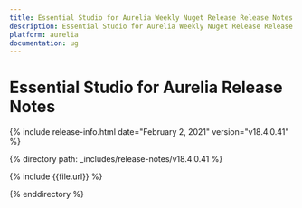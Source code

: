 ```yaml
---
title: Essential Studio for Aurelia Weekly Nuget Release Release Notes  
description: Essential Studio for Aurelia Weekly Nuget Release Release Notes  
platform: aurelia
documentation: ug
---
```


# Essential Studio for Aurelia  Release Notes  

{% include release-info.html date="February 2, 2021"  version="v18.4.0.41" %} 


{% directory path: _includes/release-notes/v18.4.0.41 %}

{% include {{file.url}} %}

{% enddirectory %}